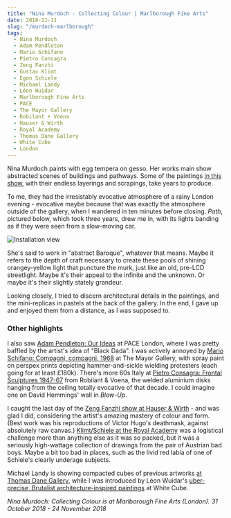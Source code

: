 ```yaml
---
title: "Nina Murdoch - Collecting Colour | Marlborough Fine Arts"
date: 2018-11-11
slug: "/murdoch-marlborough"
tags:
  - Nina Murdoch
  - Adam Pendleton
  - Mario Schifano
  - Pietro Consagra
  - Zeng Fanzhi
  - Gustav Klimt
  - Egon Schiele
  - Michael Landy
  - Léon Wuidar
  - Marlborough Fine Arts
  - PACE
  - The Mayor Gallery
  - Robilant + Voena
  - Hauser & Wirth
  - Royal Academy
  - Thomas Dane Gallery
  - White Cube
  - London
---
```


Nina Murdoch paints with egg tempera on gesso. Her works main show abstracted scenes of buildings and pathways. Some of the paintings [in this show](http://www.marlboroughlondon.com/exhibitions/nina-murdoch-collecting-colour/), with their endless layerings and scrapings, take years to produce.

To me, they had the irresistably evocative atmosphere of a rainy London evening - evocative maybe because that was exactly the atmosphere outside of the gallery, when I wandered in ten minutes before closing. *Path*, pictured below, which took three years, drew me in, with its lights banding as if they were seen from a slow-moving car.

![Installation view](/murdoch-marlborough.jpg)

She's said to work in "abstract Baroque", whatever that means. Maybe it refers to the depth of craft necessary to create these pools of shining orangey-yellow light that puncture the murk, just like an old, pre-LCD streetlight. Maybe it's their appeal to the infinite and the unknown. Or maybe it's their slightly stately grandeur.

Looking closely, I tried to discern architectural details in the paintings, and the mini-replicas in pastels at the back of the gallery. In the end, I gave up and enjoyed them from a distance, as I was supposed to.

### Other highlights

I also saw [Adam Pendleton: Our Ideas](https://www.pacegallery.com/exhibitions/12958/our-ideas) at PACE	London, where I was pretty baffled by the artist's idea of "Black Dada". I was actively annoyed by [Mario Schifano: Compagni, compagni, 1968](https://www.mayorgallery.com/m/exhibitions/535/overview/) at The Mayor Gallery, with spray paint on perspex prints depicting hammer-and-sickle wielding protesters (each going for at least £180k). There's more 60s Italy at [Pietro Consagra: Frontal Sculptures 1947-67](https://www.robilantvoena.com/exhibitions/185/) from Robilant & Voena, the welded aluminium disks hanging from the ceiling totally evocative of that decade. I could imagine one on David Hemmings' wall in *Blow-Up*.

I caught the last day of the [Zeng Fanzhi show at Hauser & Wirth](https://www.hauserwirth.com/hauser-wirth-exhibitions/19622-zeng-fanzhi-london) - and was glad I did, considering the artist's amazing mastery of colour and form. (Best work was his reproductions of Victor Hugo's deathmask, against absolutely raw canvas.) [Klimt/Schiele at the Royal Academy](https://www.royalacademy.org.uk/exhibition/klimt-schiele) was a logistical challenge more than anything else as it was so packed, but it was a seriously high-wattage collection of drawings from the pair of Austrian bad boys. Maybe a bit too bad in places, such as the livid red labia of one of Schiele's clearly underage subjects.

Michael Landy is showing compacted cubes of previous artworks [at Thomas Dane Gallery](https://www.thomasdanegallery.com/artists/43-michael-landy/exhibitions/), while I was introduced by Léon Wuidar's [uber-precise, Brutalist architecture-inspired paintings](https://whitecube.com/exhibitions/exhibition/leon_wuidar_inside_the_white_cube_2018) at White Cube.

*Nina Murdoch: Collecting Colour is at Marlborough Fine Arts (London). 31 October 2018 - 24 November 2018*
